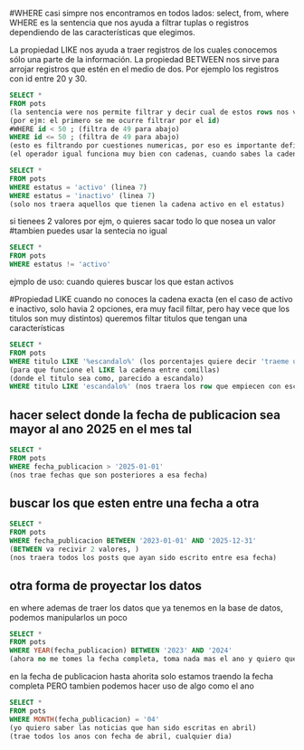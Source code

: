 #WHERE
casi simpre nos encontramos en todos lados: select, from, where
WHERE es la sentencia que nos ayuda a filtrar tuplas o registros dependiendo de las características que elegimos.

La propiedad LIKE nos ayuda a traer registros de los cuales conocemos sólo una parte de la información.
La propiedad BETWEEN nos sirve para arrojar registros que estén en el medio de dos. Por ejemplo los registros con id entre 20 y 30.

```sql
SELECT *
FROM pots
(la sentencia were nos permite filtrar y decir cual de estos rows nos van ha servir en nuestro reporte)
(por ejm: el primero se me ocurre filtrar por el id)
#WHERE id < 50 ; (filtra de 49 para abajo)
WHERE id <= 50 ; (filtra de 49 para abajo)
(esto es filtrando por cuestiones numericas, por eso es importante definir los tipos de datos numericos como numericos y no como cadenas)
(el operador igual funciona muy bien con cadenas, cuando sabes la cadena exacta la cual vas a traer (ejm: estatus: estatus solo puede ser activo o inactivo))
```

```sql
SELECT *
FROM pots
WHERE estatus = 'activo' (linea 7)
WHERE estatus = 'inactivo' (linea 7)
(solo nos traera aquellos que tienen la cadena activo en el estatus)
```

si tienees 2 valores por ejm, o quieres sacar todo lo que nosea un valor
#tambien puedes usar la sentecia no igual

```sql
SELECT *
FROM pots
WHERE estatus != 'activo'
```

ejmplo de uso: cuando quieres buscar los que estan activos

#Propiedad LIKE
cuando no conoces la cadena exacta (en el caso de activo e inactivo, solo havia 2 opciones, era muy facil filtar, pero hay vece que los titulos son muy distintos)
queremos filtar titulos que tengan una características

```sql
SELECT *
FROM pots
WHERE titulo LIKE '%escandalo%' (los porcentajes quiere decir 'traeme una cadena antes de lo que sea despues pero que tenga la palabra escandalo en el medio')
(para que funcione el LIKE la cadena entre comillas)
(donde el titulo sea como, parecido a escandalo)
WHERE titulo LIKE 'escandalo%' (nos traera los row que empiecen con escandalo)
```

## hacer select donde la fecha de publicacion sea mayor al ano 2025 en el mes tal

```sql
SELECT *
FROM pots
WHERE fecha_publicacion > '2025-01-01'
(nos trae fechas que son posteriores a esa fecha)
```

## buscar los que esten entre una fecha a otra

```sql
SELECT *
FROM pots
WHERE fecha_publicacion BETWEEN '2023-01-01' AND '2025-12-31'
(BETWEEN va recivir 2 valores, )
(nos traera todos los posts que ayan sido escrito entre esa fecha)
```

## otra forma de proyectar los datos

en where ademas de traer los datos que ya tenemos en la base de datos, podemos manipularlos un poco

```sql
SELECT *
FROM pots
WHERE YEAR(fecha_publicacion) BETWEEN '2023' AND '2024'
(ahora no me tomes la fecha completa, toma nada mas el ano y quiero que el ano este entre esas fechas)
```

en la fecha de publicacion hasta ahorita solo estamos traendo la fecha completa PERO tambien podemos hacer uso de algo como el ano

```sql
SELECT *
FROM pots
WHERE MONTH(fecha_publicacion) = '04'
(yo quiero saber las noticias que han sido escritas en abril)
(trae todos los anos con fecha de abril, cualquier dia)
```
